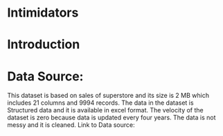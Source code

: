 # Intimidators









# Introduction


# Data Source:
This dataset is based on sales of superstore and its size is 2 MB which includes 21 columns and 9994 records. The data in the dataset is Structured data and it is available in excel format. The velocity of the dataset is zero because data is updated every four years. The data is not messy and it is cleaned.
Link to Data source: [](https://www.kaggle.com/aksha17/superstore-sales)
